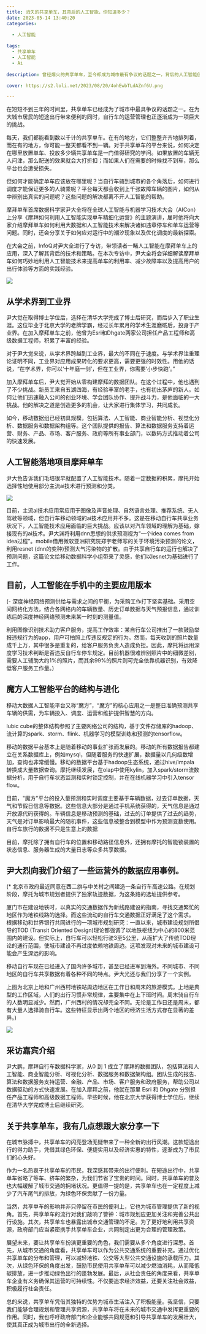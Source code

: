 ```yaml
---
title: 消失的共享单车，其背后的人工智能，你知道多少？
date: 2023-05-14 13:40:20
categories:

  - 人工智能
  
tags:
  - 共享单车
  - 人工智能
  - Ai
  
description: 曾经爆火的共享单车，至今却成为城市最有争议的话题之一，背后的人工智能值得我们所有人学习与关注。

cover: https://s2.loli.net/2023/08/20/4ohEwbTLdAZnf6U.png

---
```


在短短不到三年的时间里，共享单车已经成为了城市中最具争议的话题之一。在为大城市居民的短途出行带来便利的同时，自行车的运营管理也正逐渐成为一项巨大的挑战。

每天，我们都能看到数以千计的共享单车。在有的地方，它们整整齐齐地排列着，而在有的地方，你可能一整天都看不到一辆。对于共享单车的平台来说，如何决定在哪里放置单车、投放多少辆共享单车是一门值得研究的学问。如果放置的车辆无人问津，那么配送的效果就会大打折扣；而如果人们在需要的时候找不到车，那么平台也会遭受损失。

但如何才能确定单车应该放在哪里呢？当自行车骑到城市的各个角落后，如何进行调度才能保证更多的人骑乘呢？平台每天都会收到上千张故障车辆的图片，如何从中辨别出真实的问题呢？这些问题的解决都离不开人工智能的帮助。

摩拜单车首席数据科学家尹大全将在全球人工智能与机器学习技术大会（AICon）上分享《摩拜如何利用人工智能实现单车精细化运营》的主题演讲，届时他将向大家介绍摩拜单车如何利用大数据和人工智能技术来解决诸如违章停车和单车运营等问题。同时，还会分享关于如何应对运行中的潮汐现象以及优化调度的最新探索。

在大会之前，InfoQ对尹大全进行了专访，带领读者一睹人工智能在摩拜单车上的应用，深入了解其背后的技术和策略。在本次专访中，尹大全将会详细解读摩拜单车如何巧妙地利用人工智能技术来提高单车的利用率、减少故障率以及提高用户的出行体验等方面的实践经验。

![](https://s2.loli.net/2023/08/20/uMbivcDjhWQlC1a.png)

## 从学术界到工业界

尹大觉在取得博士学位后，选择在清华大学完成了博士后研究，而后步入了职业生涯。这位毕业于北京大学的老牌学霸，经过长年累月的学术生涯磨砺后，投身于产业界。在加入摩拜单车之前，他曾为Esri和Dhgate两家公司担任产品工程师和高级数据工程师，积累了丰富的经验。

对于尹大觉来说，从学术界跨越到工业界，最大的不同在于速度。与学术界注重理论证明不同，工业界对应用成果转化的要求更高，需要更强的时效性。用他的话说，“在学术界，你可以‘十年磨一剑’，但在工业界，你需要‘小步快跑’。”

加入摩拜单车后，尹大觉开始从零构建摩拜的数据团队。在这个过程中，他也遇到了不少挑战。新员工来自五湖四海，有经验丰富的老手，也有初出茅庐的新人。如何让他们迅速融入公司的创业环境、学会团队协作、提升战斗力，是他面临的一大挑战。他的解决之道是创造更多的机会，让大家进行集体学习，共同成长。

如今，移动数据组已经初具规模，包括算法、人工智能、商业智能分析、视觉化分析、数据服务和数据架构组等。这个团队提供的报告、算法和数据服务支持着运营、财务、产品、市场、客户服务、政府等所有事业部门，以数码方式推动着公司的快速发展。

## 人工智能落地项目摩拜单车

尹大色告诉我们毛培很早就配置了人工智能技术。随着一定数据的积累，摩托开始选择性地使用部分主流ai技术进行预测和分类。

![](https://s2.loli.net/2023/08/20/4ohEwbTLdAZnf6U.png)

目前，主流ai技术应用常应用于图像及声音处理、自然语言处理、推荐系统、无人驾驶等领域，但自行车移动领域的ai技术应用并不多。这是在移动自行车共享业务状况下，人工智能技术应用面临的巨大挑战。应该以对汽车领域的理解为基础，嫁接现有的ai技术。尹大渊将利用dnn思想的供求预测视为“一个idea comes from idea过程”。mobile借用微软亚洲研究院郑宇老师写的关于环境污染预测的论文，利用resnet (dnn的变种)预测大气污染物的扩散。由于共享自行车的运行也解决了预测问题，这篇论文给移动数据科学小组带来了灵感，他们以lesnet为基础进行了工作。

## 目前，人工智能在手机中的主要应用版本

(- 深度神经网络预测供给与需求之间的平衡，为采购工作打下坚实基础。采用空间网格化方法，结合各网格内的车辆数量、历史订单数据与天气预报信息，通过训练后的深度神经网络预测未来某一时刻的测量值。

利用图像识别技术助力客户服务，提高工作效率：某自行车公司推出了一款鼓励举报违规行为的app，用户可拍照上传违反规定的行为。然而，每天收到的照片数量成千上万，其中很多是重复的，给客户服务负责人造成负担。因此，摩托将运用深度学习技术判断是否违反自行车停车规定。目前机器很难辨别照片中的细微差别，需要人工辅助大约1%的照片，而其余99%的照片则可完全依靠机器识别，有效降低客户服务工作量。)

## 魔方人工智能平台的结构与进化

移动大数据人工智能平台又称“魔方”，“魔方”的核心应用之一是整日准确预测共享车辆的供需，为车辆投入、调度、运营和维护提供智慧的方向。

lubic cube的整体结构参照了主要网络公司的结构，基于文件存储库的hadoop、流计算的spark、storm、flink、机器学习的模型训练和预测的tensorflow。

移动的数据平台基本上是随着移动的事业扩张而发展的。移动的所有数据报告都建立在关系数据库上，例如mysql，但随着服务的快速扩展，数据量以几何级数增加，查询也非常缓慢。移动的数据平台基于hadoop生态系统，通过hive/impala转换成大量数据查询。摩托继续发展，在olap中使用kylin，加入spark/storm流数据分析，用于自行车状态监测和实时锁定控制，并在在线机器学习中引入tensor flow。

目前，"魔方"平台的投入量预测和实时调度主要基于车辆数据，过去订单数据，天气和节假日信息等数据。这些信息大部分是通过手机系统获得的，天气信息是通过开放源代码获得的。车辆信息是移动预测的基础，过去的订单提供了过去的趋势，天气是对订单影响最大的随机事件，这些信息被整合到模型中作为预测变数使用。
自行车旅行的数据不只是生意上的数据

目前，摩托除了拥有自行车的位置和移动路径信息外，还拥有摩托的智能锁装置的状态信息、服务器生成的大量日志等众多共享数据。

## 尹大烈向我们介绍了一些运营外的数据应用事例。

(* 北京市政府最近同意在西二旗与中关村之间建造一条自行车高速公路。在规划阶段，摩托为城市规划者提供了独家轨迹数据，为这条路的选址提供参考。

厦门市在建设地铁时，以真实的交通数据作为新线路建设的指南，寻找交通繁忙的地区作为地铁线路的选择。而这些流动的自行车交通数据正好满足了这个需求。
根据移动和世界银行共同进行的一项城市规划研究：一直以来，城市建设规划所倡导的TOD (Transit Oriented Design)理论都强调了以地铁枢纽为中心的800米范围内的建设。但实际上，自行车可以轻松行驶3至5公里，从而扩大了传统TOD理论的通行范围，使城市建设不再过度依赖地铁周边。这项发现对未来的城市建设可能会产生深远的影响。

移动自行车现在已经进入了国内许多城市，甚至已经进军到海外。不同城市、不同地区的自行车共享数据有着各种不同的特点。尹大光还与我们分享了一个实例。

上图为北京上地和广州西村地铁站周边地区在工作日和周末的旅游模式。上地是典型的工作区域，人们的出行习惯非常规律，主要集中在上下班时间。周末骑自行车的人数明显减少。然而，广州西村的情况却完全不同。无论是工作日还是周末，都有大量人选择骑自行车。这些特征显示出两个地区的经济生活方式存在显著的差异。)

![](https://s2.loli.net/2023/08/20/OnvZlhguKINMFkQ.png)

## 采访嘉宾介绍

尹大鹏，摩拜自行车数据科学家，从0 到 1 成立了摩拜的数据团队，包括算法和人工智能、商业智能分析、可视化分析、数据服务和数据架构组。团队生成的报告、算法和数据服务支持运营、金融、产品、市场、客户服务和政府服务，帮助公司以数据驱动的方式快速发展。在加入摩拜之前，他就在那里 Esri 和 Dhgate 分别担任产品工程师和高级数据工程师。早些时候，他在北京大学获得博士学位后，继续在清华大学完成博士后继续研究。

## 关于共享单车，我有几点想跟大家分享一下

在城市脉搏中，共享单车的闪亮登场无疑带来了一种全新的出行风潮。这款短途出行的得力助手，凭借其绿色环保、便捷实用以及经济实惠的特性，逐渐成为了市民们的心头好。

作为一名热衷于共享单车的市民，我深感其带来的出行便利。在短途出行中，共享单车省略了等车、挤车的繁杂，为我们节省了宝贵的时间。同时，共享单车的普及也大幅缓解了城市交通的拥堵状况。更值得一提的是，共享单车也在一定程度上减少了汽车尾气的排放，为绿色环保贡献了一份力量。

当然，共享单车的影响并非只停留在市民的便利上，它也为城市管理提供了新的视角。首先，共享单车的流行对我们敲响了警钟：城市规划应更加关注和完善公共出行设施。其次，共享单车也暴露出城市交通管理的不足。为了更好地利用共享资源，政府部门应当紧密携手共享单车企业，共同制定出更为合理的管理政策。

展望未来，要让共享单车扮演更重要的角色，我们需要从多个角度进行深思。首先，从城市交通的角度看，共享单车可以作为公共交通系统的重要补充。通过优化共享单车的分布和管理，可以减轻地铁、公交等大型公共交通设施的承载压力。其次，从绿色环保的角度出发，鼓励市民使用共享单车可以减少燃油消耗，从而降低碳排放，进一步推动绿色出行的蓬勃发展。最后，从社会责任的角度来看，共享单车企业有义务确保其运营的可持续性。不仅要追求经济效益，还要关注社会效益，积极履行社会责任。

总的来说，共享单车凭借其独特的优势为城市生活注入了积极能量。我坚信，只要我们能够合理规划和管理共享资源，共享单车将在未来的城市交通中发挥更重要的作用。同时，我也呼吁政府部门和企业能够共同规范和引导共享单车的发展壮大，使其真正成为城市出行的全新选择。





